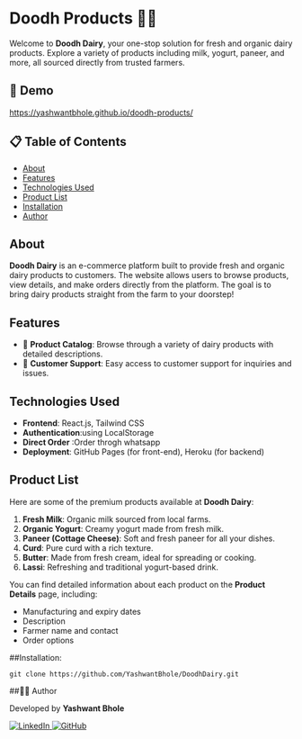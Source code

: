 # Doodh Products 🐄🧀

Welcome to **Doodh Dairy**, your one-stop solution for fresh and organic dairy products. Explore a variety of products including milk, yogurt, paneer, and more, all sourced directly from trusted farmers.


## 🚀 Demo  
https://yashwantbhole.github.io/doodh-products/

## 📋 Table of Contents
- [About](#about)
- [Features](#features)
- [Technologies Used](#technologies-used)
- [Product List](#product-list)
- [Installation](#installation)
- [Author](#author)

## About

**Doodh Dairy** is an e-commerce platform built to provide fresh and organic dairy products to customers. The website allows users to browse products, view details, and make orders directly from the platform. The goal is to bring dairy products straight from the farm to your doorstep!

## Features
- 🌾 **Product Catalog**: Browse through a variety of dairy products with detailed descriptions.
- 💬 **Customer Support**: Easy access to customer support for inquiries and issues.

## Technologies Used
- **Frontend**: React.js, Tailwind CSS
- **Authentication**:using LocalStorage
- **Direct Order** :Order throgh whatsapp
- **Deployment**: GitHub Pages (for front-end), Heroku (for backend)

## Product List
Here are some of the premium products available at **Doodh Dairy**:
1. **Fresh Milk**: Organic milk sourced from local farms.
2. **Organic Yogurt**: Creamy yogurt made from fresh milk.
3. **Paneer (Cottage Cheese)**: Soft and fresh paneer for all your dishes.
4. **Curd**: Pure curd with a rich texture.
5. **Butter**: Made from fresh cream, ideal for spreading or cooking.
6. **Lassi**: Refreshing and traditional yogurt-based drink.

You can find detailed information about each product on the **Product Details** page, including:
- Manufacturing and expiry dates
- Description
- Farmer name and contact
- Order options

##Installation:

    git clone https://github.com/YashwantBhole/DoodhDairy.git 

##👨‍💻 Author  
 
Developed by **Yashwant Bhole**  

<a href="https://www.linkedin.com/in/yashwantbhole/" target="_blank">
  <img src="https://img.shields.io/badge/LinkedIn-0077B5?style=flat&logo=linkedin&logoColor=white" alt="LinkedIn" />
</a>  
<a href="https://github.com/YashwantBhole" target="_blank">
  <img src="https://img.shields.io/badge/GitHub-181717?style=flat&logo=github&logoColor=white" alt="GitHub" />
</a>
